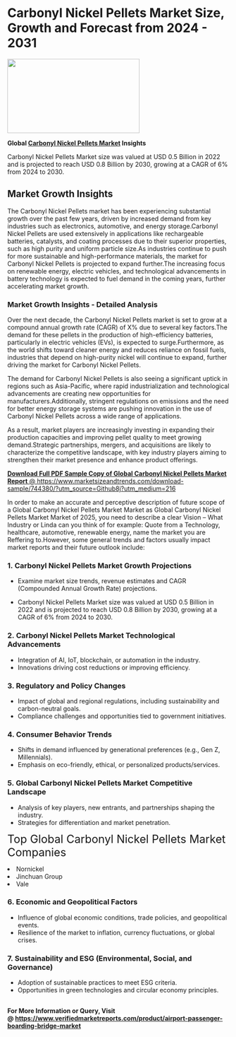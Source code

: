 <H1>Carbonyl Nickel Pellets Market Size, Growth and Forecast from 2024 - 2031</H1><img class="aligncenter size-medium wp-image-584254" src="https://thirdeyenews.in/wp-content/uploads/2024/09/Global-Market-Research-300x168.jpeg" alt="" width="300" height="168" /><p><strong>Global&nbsp;<a href="https://www.marketsizeandtrends.com/download-sample/744380/?utm_source=Github8j?utm_medium=216">Carbonyl Nickel Pellets Market</a> Insights</strong></p><p>Carbonyl Nickel Pellets Market size was valued at USD 0.5 Billion in 2022 and is projected to reach USD 0.8 Billion by 2030, growing at a CAGR of 6% from 2024 to 2030.</p><p><h2>Market Growth Insights</h2> <p>The Carbonyl Nickel Pellets market has been experiencing substantial growth over the past few years, driven by increased demand from key industries such as electronics, automotive, and energy storage.Carbonyl Nickel Pellets are used extensively in applications like rechargeable batteries, catalysts, and coating processes due to their superior properties, such as high purity and uniform particle size.As industries continue to push for more sustainable and high-performance materials, the market for Carbonyl Nickel Pellets is projected to expand further.The increasing focus on renewable energy, electric vehicles, and technological advancements in battery technology is expected to fuel demand in the coming years, further accelerating market growth.</p> <p><a href="#"></a></p> <h3>Market Growth Insights - Detailed Analysis</h3> <p>Over the next decade, the Carbonyl Nickel Pellets market is set to grow at a compound annual growth rate (CAGR) of X% due to several key factors.The demand for these pellets in the production of high-efficiency batteries, particularly in electric vehicles (EVs), is expected to surge.Furthermore, as the world shifts toward cleaner energy and reduces reliance on fossil fuels, industries that depend on high-purity nickel will continue to expand, further driving the market for Carbonyl Nickel Pellets.</p> <p>The demand for Carbonyl Nickel Pellets is also seeing a significant uptick in regions such as Asia-Pacific, where rapid industrialization and technological advancements are creating new opportunities for manufacturers.Additionally, stringent regulations on emissions and the need for better energy storage systems are pushing innovation in the use of Carbonyl Nickel Pellets across a wide range of applications.</p> <p>As a result, market players are increasingly investing in expanding their production capacities and improving pellet quality to meet growing demand.Strategic partnerships, mergers, and acquisitions are likely to characterize the competitive landscape, with key industry players aiming to strengthen their market presence and enhance product offerings.</p> <p><a href="#"></p><p><span class=""><strong>Download Full PDF Sample Copy of Global Carbonyl Nickel Pellets Market Report</strong> @ <a href="https://www.marketsizeandtrends.com/download-sample/744380/?utm_source=Github8j?utm_medium=216" target="_blank">https://www.marketsizeandtrends.com/download-sample/744380/?utm_source=Github8j?utm_medium=216</a></span></p><p>In order to make an accurate and perceptive description of future scope of a Global&nbsp;Carbonyl Nickel Pellets Market Market as Global&nbsp;Carbonyl Nickel Pellets Market Market of 2025, you need to describe a clear Vision &ndash; What Industry or Linda can you think of for example: Quote from a Technology, healthcare, automotive, renewable energy, name the market you are Reffering to.However, some general trends and factors usually impact market reports and their future outlook include:</p><h3>1.&nbsp;<strong>Carbonyl Nickel Pellets Market Growth Projections</strong></h3><ul><li>Examine market size trends, revenue estimates and CAGR (Compounded Annual Growth Rate) projections.</li><li><p>Carbonyl Nickel Pellets Market size was valued at USD 0.5 Billion in 2022 and is projected to reach USD 0.8 Billion by 2030, growing at a CAGR of 6% from 2024 to 2030.</p></li></ul><h3>2.&nbsp;<strong>Carbonyl Nickel Pellets Market Technological Advancements</strong></h3><ul><li>Integration of AI, IoT, blockchain, or automation in the industry.</li><li>Innovations driving cost reductions or improving efficiency.</li></ul><h3>3.&nbsp;<strong>Regulatory and Policy Changes</strong></h3><ul><li>Impact of global and regional regulations, including sustainability and carbon-neutral goals.</li><li>Compliance challenges and opportunities tied to government initiatives.</li></ul><h3>4.&nbsp;<strong>Consumer Behavior Trends</strong></h3><ul><li>Shifts in demand influenced by generational preferences (e.g., Gen Z, Millennials).</li><li>Emphasis on eco-friendly, ethical, or personalized products/services.</li></ul><h3>5.&nbsp;<strong>Global Carbonyl Nickel Pellets Market Competitive Landscape</strong></h3><ul><li>Analysis of key players, new entrants, and partnerships shaping the industry.</li><li>Strategies for differentiation and market penetration.</li></ul><p data-pm-slice="1 1 []"><span style="color: inherit; font-family: inherit; font-size: 25px;">Top Global Carbonyl Nickel Pellets Market Companies</span></p><div class="" data-test-id=""><p><li>Nornickel</li><li> Jinchuan Group</li><li> Vale</li></p></div><h3>6.&nbsp;<strong>Economic and Geopolitical Factors</strong></h3><ul><li>Influence of global economic conditions, trade policies, and geopolitical events.</li><li>Resilience of the market to inflation, currency fluctuations, or global crises.</li></ul><h3>7.&nbsp;<strong>Sustainability and ESG (Environmental, Social, and Governance)</strong></h3><ul><li>Adoption of sustainable practices to meet ESG criteria.</li><li>Opportunities in green technologies and circular economy principles.</li></ul><h2><strong style="font-size: 14px;">For More Information or Query, Visit @&nbsp;</strong><a style="background-color: #ffffff; font-size: 14px;" href="https://www.marketsizeandtrends.com/report/carbonyl-nickel-pellets-market/" target="_blank">https://www.verifiedmarketreports.com/product/airport-passenger-boarding-bridge-market</a></h2>